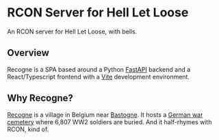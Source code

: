 # RCON Server for Hell Let Loose

An RCON server for Hell Let Loose, with bells.

## Overview

Recogne is a SPA based around a Python [FastAPI](https://fastapi.tiangolo.com/) backend and a React/Typescript frontend
with a [Vite](https://vitejs.dev/) development environment.

## Why Recogne?

[Recogne](https://en.wikipedia.org/wiki/Recogne) is a village in Belgium near
[Bastogne](https://en.wikipedia.org/wiki/Bastogne). It hosts a [German war
cemetery](https://en.wikipedia.org/wiki/Recogne_German_war_cemetery) where 6,807 WW2 soldiers are buried. And it
half-rhymes with RCON, kind of.
